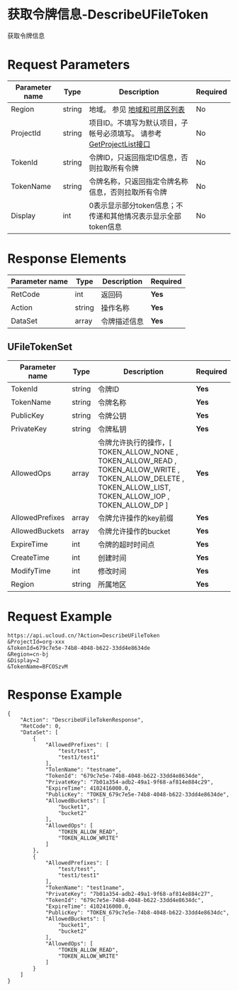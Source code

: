# 获取令牌信息-DescribeUFileToken

获取令牌信息

# Request Parameters
|Parameter name|Type|Description|Required|
|---|---|---|---|
|Region|string|地域。 参见 [地域和可用区列表](api/summary/regionlist)|No|
|ProjectId|string|项目ID。不填写为默认项目，子帐号必须填写。 请参考[GetProjectList接口](api/summary/get_project_list)|No|
|TokenId|string|令牌ID，只返回指定ID信息，否则拉取所有令牌|No|
|TokenName|string|令牌名称，只返回指定令牌名称信息，否则拉取所有令牌|No|
|Display|int|0表示显示部分token信息；不传递和其他情况表示显示全部token信息|No|

# Response Elements
|Parameter name|Type|Description|Required|
|---|---|---|---|
|RetCode|int|返回码|**Yes**|
|Action|string|操作名称|**Yes**|
|DataSet|array|令牌描述信息|**Yes**|

## UFileTokenSet
|Parameter name|Type|Description|Required|
|---|---|---|---|
|TokenId|string|令牌ID|**Yes**|
|TokenName|string|令牌名称|**Yes**|
|PublicKey|string|令牌公钥|**Yes**|
|PrivateKey|string|令牌私钥|**Yes**|
|AllowedOps|array|令牌允许执行的操作，[ TOKEN_ALLOW_NONE , TOKEN_ALLOW_READ , TOKEN_ALLOW_WRITE , TOKEN_ALLOW_DELETE , TOKEN_ALLOW_LIST, TOKEN_ALLOW_IOP , TOKEN_ALLOW_DP ]|**Yes**|
|AllowedPrefixes|array|令牌允许操作的key前缀|**Yes**|
|AllowedBuckets|array|令牌允许操作的bucket|**Yes**|
|ExpireTime|int|令牌的超时时间点|**Yes**|
|CreateTime|int|创建时间|**Yes**|
|ModifyTime|int|修改时间|**Yes**|
|Region|string|所属地区|**Yes**|

# Request Example
```
https://api.ucloud.cn/?Action=DescribeUFileToken
&ProjectId=org-xxx
&TokenId=679c7e5e-74b8-4048-b622-33dd4e8634de
&Region=cn-bj
&Display=2
&TokenName=BFCOSzvM
```

# Response Example
```
{
    "Action": "DescribeUFileTokenResponse", 
    "RetCode": 0, 
    "DataSet": [
        {
            "AllowedPrefixes": [
                "test/test", 
                "test1/test1"
            ], 
            "TolenName": "testname", 
            "TokenId": "679c7e5e-74b8-4048-b622-33dd4e8634de", 
            "PrivateKey": "7b01a354-adb2-49a1-9f68-af814e884c29", 
            "ExpireTime": 4102416000.0, 
            "PublicKey": "TOKEN_679c7e5e-74b8-4048-b622-33dd4e8634de", 
            "AllowedBuckets": [
                "bucket1", 
                "bucket2"
            ], 
            "AllowedOps": [
                "TOKEN_ALLOW_READ", 
                "TOKEN_ALLOW_WRITE"
            ]
        }, 
        {
            "AllowedPrefixes": [
                "test/test", 
                "test1/test1"
            ], 
            "TokenName": "test1name", 
            "PrivateKey": "7b01a354-adb2-49a1-9f68-af814e884c27", 
            "TokenId": "679c7e5e-74b8-4048-b622-33dd4e8634dc", 
            "ExpireTime": 4102416000.0, 
            "PublicKey": "TOKEN_679c7e5e-74b8-4048-b622-33dd4e8634dc", 
            "AllowedBuckets": [
                "bucket1", 
                "bucket2"
            ], 
            "AllowedOps": [
                "TOKEN_ALLOW_READ", 
                "TOKEN_ALLOW_WRITE"
            ]
        }
    ]
}
```

